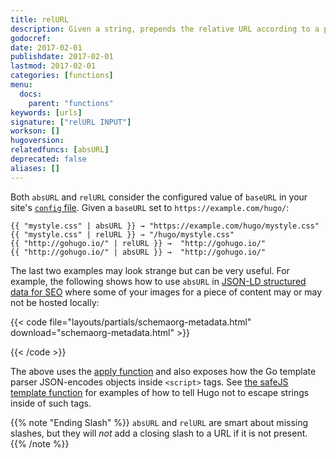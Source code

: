 ```yaml
---
title: relURL
description: Given a string, prepends the relative URL according to a page's position in the project directory structure.
godocref:
date: 2017-02-01
publishdate: 2017-02-01
lastmod: 2017-02-01
categories: [functions]
menu:
  docs:
    parent: "functions"
keywords: [urls]
signature: ["relURL INPUT"]
workson: []
hugoversion:
relatedfuncs: [absURL]
deprecated: false
aliases: []
---
```


Both `absURL` and `relURL` consider the configured value of `baseURL` in your site's [`config` file][configuration]. Given a `baseURL` set to `https://example.com/hugo/`:

```
{{ "mystyle.css" | absURL }} → "https://example.com/hugo/mystyle.css"
{{ "mystyle.css" | relURL }} → "/hugo/mystyle.css"
{{ "http://gohugo.io/" | relURL }} →  "http://gohugo.io/"
{{ "http://gohugo.io/" | absURL }} →  "http://gohugo.io/"
```

The last two examples may look strange but can be very useful. For example, the following shows how to use `absURL` in [JSON-LD structured data for SEO][jsonld] where some of your images for a piece of content may or may not be hosted locally:

{{< code file="layouts/partials/schemaorg-metadata.html" download="schemaorg-metadata.html" >}}
<script type="application/ld+json">
{
    "@context" : "http://schema.org",
    "@type" : "BlogPosting",
    "image" : {{ apply .Params.images "absURL" "." }}
}
</script>
{{< /code >}}

The above uses the [apply function][] and also exposes how the Go template parser JSON-encodes objects inside `<script>` tags. See [the safeJS template function][safejs] for examples of how to tell Hugo not to escape strings inside of such tags.

{{% note "Ending Slash" %}}
`absURL` and `relURL` are smart about missing slashes, but they will *not* add a closing slash to a URL if it is not present.
{{% /note %}}

[apply function]: /miscellaneous/apply/
[configuration]: /getting-started/configuration/
[jsonld]: https://developers.google.com/search/docs/guides/intro-structured-data
[safejs]: /miscellaneous/safejs

